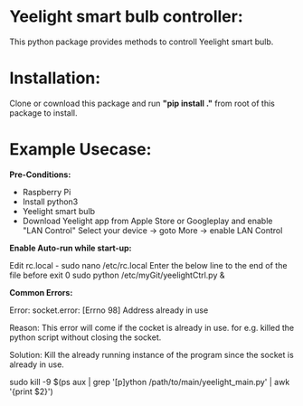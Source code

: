 # Yeelight smart bulb controller:

This python package provides methods to controll Yeelight smart bulb.

# Installation:

Clone or cownload this package and run **"pip install ."** from root of this package to install.

# Example Usecase: 


**Pre-Conditions:**

  - Raspberry Pi
  - Install python3
  - Yeelight smart bulb
  - Download Yeelight app from Apple Store or Googleplay and enable "LAN Control"
    Select your device -> goto More -> enable LAN Control
    
**Enable Auto-run while start-up:**


   Edit rc.local - sudo nano /etc/rc.local
   Enter the below line to the end of the file before exit 0
   sudo python /etc/myGit/yeelightCtrl.py &

**Common Errors:**


Error: socket.error: [Errno 98] Address already in use

Reason: This error will come if the cocket is already in use. for e.g. killed the python script without closing the socket.

Solution: Kill the already running instance of the program since the socket is already in use.

sudo kill -9 $(ps aux | grep '[p]ython /path/to/main/yeelight_main.py' | awk '{print $2}')
